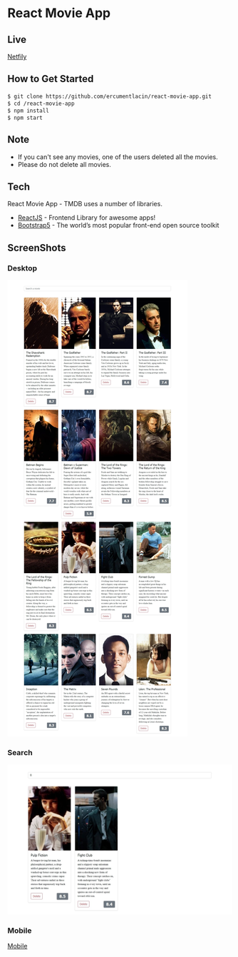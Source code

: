 # React Movie App

## Live
[Netfily](https://react-movie-app-tmdb-ercumentlacin.netlify.app/)

## How to Get Started

```
$ git clone https://github.com/ercumentlacin/react-movie-app.git
$ cd /react-movie-app
$ npm install
$ npm start

```

## Note
- If you can't see any movies, one of the users deleted all the movies.
- Please do not delete all movies.

## Tech
React Movie App - TMDB uses a number of libraries.
- [ReactJS](https://reactjs.org/) - Frontend Library for awesome apps!
- [Bootstrap5](https://getbootstrap.com/) - The world’s most popular front-end open source toolkit

## ScreenShots

### Desktop 
![Desktop](./src/images/desktop.jpg)

### Search 
![Search](./src/images/search.jpg)


### Mobile 
[Mobile](./src/images/mobile.jpg)





